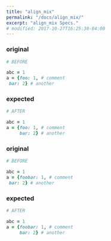 ```yaml
---
title: "align_mix"
permalink: "/docs/align_mix/"
excerpt: "align_mix Specs."
# modified: 2017-10-27T16:25:30-04:00
---
```

### original
```ruby
# BEFORE

abc = 1
a = {foo: 1, # comment
 bar: 2} # another

```
### expected
```ruby
# AFTER

abc = 1
a = {foo: 1, # comment
     bar: 2} # another

```
### original
```ruby
# BEFORE

abc = 1
a = {foobar: 1, # comment
 bar: 2} # another

```
### expected
```ruby
# AFTER

abc = 1
a = {foobar: 1, # comment
     bar: 2} # another

```
